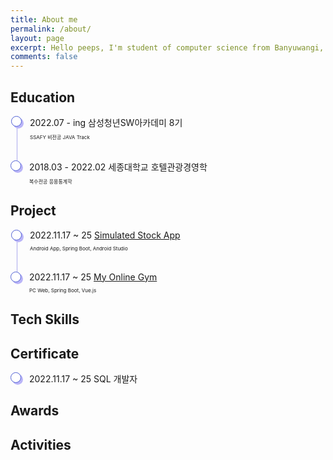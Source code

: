 ```yaml
---
title: About me
permalink: /about/
layout: page
excerpt: Hello peeps, I'm student of computer science from Banyuwangi, living in Jogjakarta. This blog for documentation about my programming journey, running on jekyll, hosting on netlify and using my own simple theme.
comments: false
---
```


<head>
  <style> 
    .container ul, li {
      list-style: none;
      padding: 0;
    }
    .container li {
      padding-bottom: 1.5rem;
      border-left: 1px solid #abaaed;
      position: relative;
      padding-left: 20px;
      margin-left: 10px;
    }
    .container li:last-child {
      border: 0px;
      padding-bottom: 0;
    }
    .container li:before {
      content: '';
      width: 15px;
      height: 15px;
      background: white;
      border: 1px solid #4e5ed3;
      box-shadow: 3px 3px 0px #bab5f8;
      box-shadow: 3px 3px 0px #bab5f8;
      border-radius: 50%;
      position: absolute;
      left: -10px;
      top: 0px;
    }
    .container  p {
      font-size: 8px;
    }
  </style>
</head>

## Education
<div class="container">
  <ul>
    <li>
      <div class="time">2022.07 - ing 삼성청년SW아카데미 8기</div>
      <p>SSAFY 비전공 JAVA Track</p>
    </li>
    <li>
      <div class="time">2018.03 - 2022.02 세종대학교 호텔관광경영학</div>
      <p>복수전공 응용통계학</p>
    </li>
  </ul>
</div>

## Project
<div class="container">
  <ul>
    <li>
      <div class="time">2022.11.17 ~ 25 <a href="/project/simulated-stock-app/">Simulated Stock App</a></div>
      <p>Android App, Spring Boot, Android Studio</p>
    </li>
    <li>
      <div class="time">2022.11.17 ~ 25 <a href="/project/my-online-gym/">My Online Gym</a></div>
      <p>PC Web, Spring Boot, Vue.js</p>
    </li>
  </ul>
</div>

## Tech Skills

## Certificate
<div class="container">
  <ul>
    <li>
      <div class="time">2022.11.17 ~ 25 SQL 개발자</div>
    </li>
  </ul>
</div>

## Awards

## Activities
